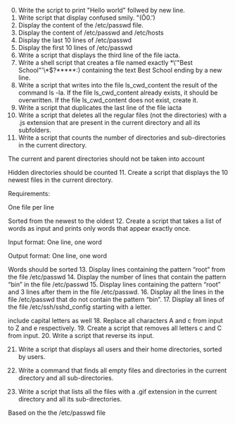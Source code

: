 0. Write the script to print "Hello world" follwed by new line.
1. Write script that display confused smily. "(Ô0.')
3. Display the content of the /etc/passwd file.
4. Display the content of /etc/passwd and /etc/hosts
5. Display the last 10 lines of /etc/passwd
6. Display the first 10 lines of /etc/passwd
7. Write a script that displays the third line of the file iacta.
6. Write a shell script that creates a file named exactly \*\\'"Best School"\'\\*$\?\*\*\*\*\*:) containing the text Best School ending by a new line.
7. Write a script that writes into the file ls_cwd_content the result of the command ls -la. If the file ls_cwd_content already exists, it should be overwritten. If the file ls_cwd_content does not exist, create it.
8. Write a script that duplicates the last line of the file iacta
9. Write a script that deletes all the regular files (not the directories) with a .js extension that are present in the current directory and all its subfolders.
10. Write a script that counts the number of directories and sub-directories in the current directory.



The current and parent directories should not be taken into account

Hidden directories should be counted
11. Create a script that displays the 10 newest files in the current directory.



Requirements:



One file per line

Sorted from the newest to the oldest
12. Create a script that takes a list of words as input and prints only words that appear exactly once.



Input format: One line, one word

Output format: One line, one word

Words should be sorted
13. Display lines containing the pattern “root” from the file /etc/passwd
14. Display the number of lines that contain the pattern “bin” in the file /etc/passwd
15. Display lines containing the pattern “root” and 3 lines after them in the file /etc/passwd.
16. Display all the lines in the file /etc/passwd that do not contain the pattern “bin”.
17. Display all lines of the file /etc/ssh/sshd_config starting with a letter.



include capital letters as well
18. Replace all characters A and c from input to Z and e respectively.
19. Create a script that removes all letters c and C from input.
20. Write a script that reverse its input.



21. Write a script that displays all users and their home directories, sorted by users.

22. Write a command that finds all empty files and directories in the current directory and all sub-directories.

23. Write a script that lists all the files with a .gif extension in the current directory and all its sub-directories.


Based on the the /etc/passwd file
